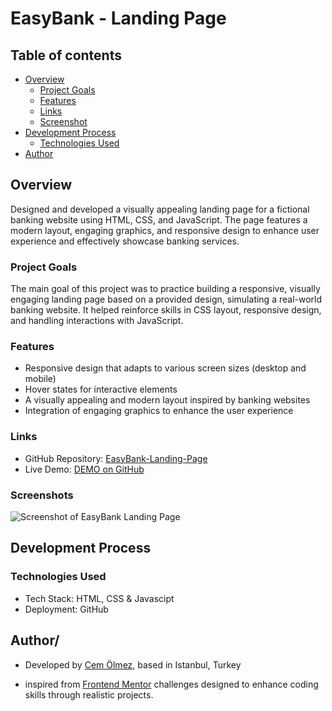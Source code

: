 # EasyBank - Landing Page


## Table of contents

- [Overview](#overview)
  - [Project Goals](#project-goals)
  - [Features](#features)
  - [Links](#links)
  - [Screenshot](#screenshot)
- [Development Process](#development-process)
  - [Technologies Used](#technologies-used)
- [Author](#author)


## Overview

Designed and developed a visually appealing landing page for a fictional banking website using HTML, CSS, and JavaScript. The page features a modern layout, engaging graphics, and responsive design to enhance user experience and effectively showcase banking services.


### Project Goals

The main goal of this project was to practice building a responsive, visually engaging landing page based on a provided design, simulating a real-world banking website. It helped reinforce skills in CSS layout, responsive design, and handling interactions with JavaScript.


### Features
- Responsive design that adapts to various screen sizes (desktop and mobile)
- Hover states for interactive elements
- A visually appealing and modern layout inspired by banking websites
- Integration of engaging graphics to enhance the user experience


### Links

- GitHub Repository: [EasyBank-Landing-Page](https://github.com/CemOlmez/EasyBank-Landing-Page)
- Live Demo: [DEMO on GitHub]()


### Screenshots

![Screenshot of EasyBank Landing Page](https://i.imgur.com/YioWeSI.jpeg)



## Development Process

### Technologies Used

- Tech Stack: HTML, CSS & Javascipt
- Deployment: GitHub


## Author/

- Developed by [Cem Ölmez](https://cemolmez-dev.vercel.app/), based in Istanbul, Turkey 

- inspired from [Frontend Mentor](https://www.frontendmentor.io) challenges designed to enhance coding skills through realistic projects.




